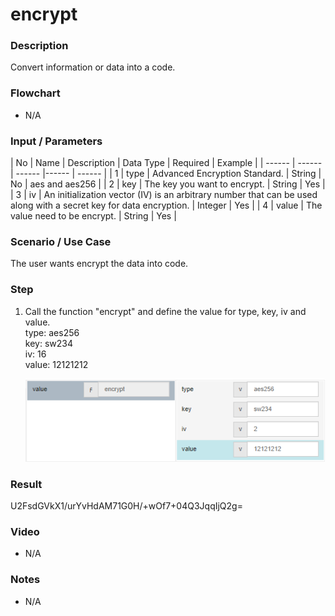 ﻿# encrypt


### Description

Convert information or data into a code.

### Flowchart

- N/A 

### Input / Parameters

| No | Name | Description | Data Type | Required | Example |
| ------ | ------ | ------ |------ | ------ |
| 1 | type |  Advanced Encryption Standard. | String | No | aes and aes256 |
| 2 | key | The key you want to encrypt. | String | Yes |
| 3 | iv | An initialization vector (IV) is an arbitrary number that can be used along with a secret key for data encryption. | Integer | Yes |
| 4 | value | The value need to be encrypt. | String | Yes |

### Scenario / Use Case

The user wants encrypt the data into code.

### Step

1. Call the function "encrypt" and define the value for type, key, iv and value.<br>
    type: aes256<br />
    key: sw234<br />
     iv: 16<br />
    value: 12121212<br />
    
    ![](encrypt-step-1.png?raw=true)

### Result

U2FsdGVkX1/urYvHdAM71G0H/+wOf7+04Q3JqqIjQ2g=

### Video

- N/A

<!--[![Video](http://i.imgur.com/Ot5DWAW.png)](https://youtu.be/StTqXEQ2l-Y?t=35s)-->

### Notes

- N/A